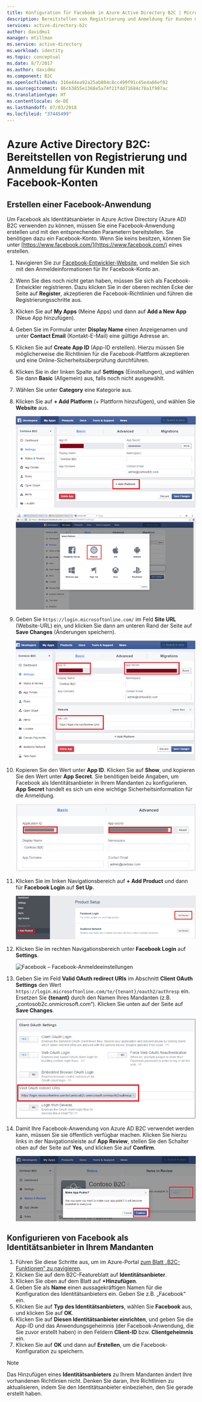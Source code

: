 ```yaml
---
title: Konfiguration für Facebook in Azure Active Directory B2C | Microsoft-Dokumentation
description: Bereitstellen von Registrierung und Anmeldung für Kunden mit Facebook-Konten in mit Azure Active Directory B2C gesicherten Anwendungen.
services: active-directory-b2c
author: davidmu1
manager: mtillman
ms.service: active-directory
ms.workload: identity
ms.topic: conceptual
ms.date: 8/7/2017
ms.author: davidmu
ms.component: B2C
ms.openlocfilehash: 316e44ea92a25ab804c8cc499f91c45e4a66ef02
ms.sourcegitcommit: 86cb3855e1368e5a74f21fdd71684c78a1f907ac
ms.translationtype: HT
ms.contentlocale: de-DE
ms.lasthandoff: 07/03/2018
ms.locfileid: "37445499"
---
```

# <a name="azure-active-directory-b2c-provide-sign-up-and-sign-in-to-consumers-with-facebook-accounts"></a>Azure Active Directory B2C: Bereitstellen von Registrierung und Anmeldung für Kunden mit Facebook-Konten
## <a name="create-a-facebook-application"></a>Erstellen einer Facebook-Anwendung
Um Facebook als Identitätsanbieter in Azure Active Directory (Azure AD) B2C verwenden zu können, müssen Sie eine Facebook-Anwendung erstellen und mit den entsprechenden Parametern bereitstellen. Sie benötigen dazu ein Facebook-Konto. Wenn Sie keins besitzen, können Sie unter [https://www.facebook.com/](https://www.facebook.com/) eines erstellen.

1. Navigieren Sie zur [Facebook-Entwickler-Website](https://developers.facebook.com/), und melden Sie sich mit den Anmeldeinformationen für Ihr Facebook-Konto an.
2. Wenn Sie dies noch nicht getan haben, müssen Sie sich als Facebook-Entwickler registrieren. Dazu klicken Sie in der oberen rechten Ecke der Seite auf **Register**, akzeptieren die Facebook-Richtlinien und führen die Registrierungsschritte aus.
3. Klicken Sie auf **My Apps** (Meine Apps) und dann auf **Add a New App** (Neue App hinzufügen). 
4. Geben Sie im Formular unter **Display Name** einen Anzeigenamen und unter **Contact Email** (Kontakt-E-Mail) eine gültige Adresse an.
5. Klicken Sie auf **Create App ID** (App-ID erstellen). Hierzu müssen Sie möglicherweise die Richtlinien für die Facebook-Plattform akzeptieren und eine Online-Sicherheitsüberprüfung durchführen.
6. Klicken Sie in der linken Spalte auf **Settings** (Einstellungen), und wählen Sie dann **Basic** (Allgemein) aus, falls noch nicht ausgewählt.
7. Wählen Sie unter **Category** eine Kategorie aus. 
8. Klicken Sie auf **+ Add Platform** (+ Plattform hinzufügen), und wählen Sie **Website** aus.
   
    ![Facebook – Einstellungen](./media/active-directory-b2c-setup-fb-app/fb-settings.png)
   
    ![Facebook – Einstellungen – Website](./media/active-directory-b2c-setup-fb-app/fb-website.png)
9. Geben Sie `https://login.microsoftonline.com/` im Feld **Site URL** (Website-URL) ein, und klicken Sie dann am unteren Rand der Seite auf **Save Changes** (Änderungen speichern).
   
    ![Facebook – Website-URL](./media/active-directory-b2c-setup-fb-app/fb-site-url.png)

10. Kopieren Sie den Wert unter **App ID**. Klicken Sie auf **Show**, und kopieren Sie den Wert unter **App Secret**. Sie benötigen beide Angaben, um Facebook als Identitätsanbieter in Ihrem Mandanten zu konfigurieren. **App Secret** handelt es sich um eine wichtige Sicherheitsinformation für die Anmeldung.
   
    ![Facebook – App-ID und Anwendungsgeheimnis](./media/active-directory-b2c-setup-fb-app/fb-app-id-app-secret.png)
11. Klicken Sie im linken Navigationsbereich auf **+ Add Product** und dann für **Facebook Login** auf **Set Up**.
   
    ![Facebook – Facebook-Anmeldung](./media/active-directory-b2c-setup-fb-app/fb-login.png)
12. Klicken Sie im rechten Navigationsbereich unter **Facebook Login** auf **Settings**.

    ![Facebook – Facebook-Anmeldeeinstellungen](./media/active-directory-b2c-setup-fb-app/fb-login-settings.png)
13. Geben Sie im Feld **Valid OAuth redirect URIs** im Abschnitt **Client OAuth Settings** den Wert `https://login.microsoftonline.com/te/{tenant}/oauth2/authresp` ein. Ersetzen Sie **{tenant}** durch den Namen Ihres Mandanten (z.B. „contosob2c.onmicrosoft.com“). Klicken Sie unten auf der Seite auf **Save Changes**.
    
    ![Facebook – OAuth-Umleitungs-URI](./media/active-directory-b2c-setup-fb-app/fb-oauth-redirect-uri.png)
14. Damit Ihre Facebook-Anwendung von Azure AD B2C verwendet werden kann, müssen Sie sie öffentlich verfügbar machen. Klicken Sie hierzu links in der Navigationsleiste auf **App Review**, stellen Sie den Schalter oben auf der Seite auf **Yes**, und klicken Sie auf **Confirm**.
    
    ![Facebook – Veröffentlichen einer App](./media/active-directory-b2c-setup-fb-app/fb-app-public.png)

## <a name="configure-facebook-as-an-identity-provider-in-your-tenant"></a>Konfigurieren von Facebook als Identitätsanbieter in Ihrem Mandanten
1. Führen Sie diese Schritte aus, um im Azure-Portal [zum Blatt „B2C-Funktionen“ zu navigieren](active-directory-b2c-app-registration.md#navigate-to-b2c-settings).
2. Klicken Sie auf dem B2C-Featureblatt auf **Identitätsanbieter**.
3. Klicken Sie oben auf dem Blatt auf **+Hinzufügen**.
4. Geben Sie als **Name** einen aussagekräftigen Namen für die Konfiguration des Identitätsanbieters ein. Geben Sie z.B. „Facebook“ ein.
5. Klicken Sie auf **Typ des Identitätsanbieters**, wählen Sie **Facebook** aus, und klicken Sie auf **OK**.
6. Klicken Sie auf **Diesen Identitätsanbieter einrichten**, und geben Sie die App-ID und das Anwendungsgeheimnis (der Facebook-Anwendung, die Sie zuvor erstellt haben) in den Feldern **Client-ID** bzw. **Clientgeheimnis** ein.
7. Klicken Sie auf **OK** und dann auf **Erstellen**, um die Facebook-Konfiguration zu speichern.

> [!NOTE]
> Das Hinzufügen eines **Identitätsanbieters** zu Ihrem Mandanten ändert Ihre vorhandenen Richtlinien nicht. Denken Sie daran, Ihre Richtlinien zu aktualisieren, indem Sie den Identitätsanbieter einbeziehen, den Sie gerade erstellt haben.
>